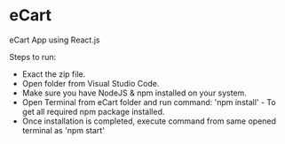 # eCart
eCart App using React.js

Steps to run:

- Exact the zip file.
- Open folder from Visual Studio Code.
- Make sure you have NodeJS & npm installed on your system.
- Open Terminal from eCart folder and run command: 'npm install' - To get all required npm package installed.
- Once installation is completed, execute command from same opened terminal as 'npm start'
